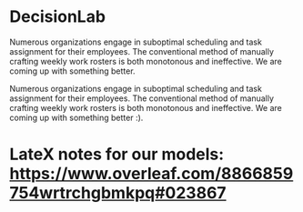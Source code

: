 # DecisionLab
Numerous organizations engage in suboptimal scheduling and task assignment for their employees. The conventional method of manually crafting weekly work rosters is both monotonous and ineffective.  We are coming up with something better.

Numerous organizations engage in suboptimal scheduling and task assignment for their employees. The conventional method of manually crafting weekly work rosters is both monotonous and ineffective.  We are coming up with something better :).




# LateX notes for our models: https://www.overleaf.com/8866859754wrtrchgbmkpq#023867
